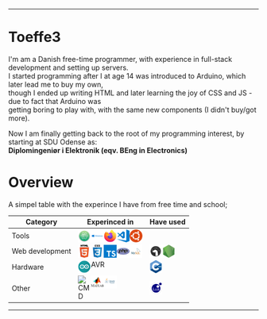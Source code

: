 
---
# Toeffe3

I'm am a Danish free-time programmer, with experience in full-stack development and setting up servers.  
I started programming after I at age 14 was introduced to Arduino, which later lead me to buy my own,   
though I ended up writing HTML and later learning the joy of CSS and JS - due to fact that Arduino was   
getting boring to play with, with the same new components (I didn't buy/got more).

Now I am finally getting back to the root of my programming interest, by starting at SDU Odense as:  
**Diplomingeniør i Elektronik (eqv. BEng in Electronics)**

# Overview
A simpel table with the experince I have from free time and school;  

| Category               | Experinced in | Have used |
| ---------------------- | ------------- | --------- |
| Tools                  | <img align="left" alt="Atom " width="26px" src="https://raw.githubusercontent.com/github/explore/80688e429a7d4ef2fca1e82350fe8e3517d3494d/topics/atom/atom.png" /><img align="left" alt="Windows " width="26px" src="https://raw.githubusercontent.com/github/explore/78df643247d429f6cc873026c0622819ad797942/topics/windows/windows.png" /><img align="left" alt="Firefox " width="26px" src="https://raw.githubusercontent.com/github/explore/78df643247d429f6cc873026c0622819ad797942/topics/firefox/firefox.png" /><img align="left" alt="VSCode " width="26px" src="https://raw.githubusercontent.com/github/explore/78df643247d429f6cc873026c0622819ad797942/topics/visual-studio-code/visual-studio-code.png" /><img align="left" alt="Ubuntu " width="26px" src="https://raw.githubusercontent.com/github/explore/78df643247d429f6cc873026c0622819ad797942/topics/ubuntu/ubuntu.png" /> | |
| Web development        | <img align="left" alt="HTML5 " width="26px" src="https://raw.githubusercontent.com/github/explore/80688e429a7d4ef2fca1e82350fe8e3517d3494d/topics/html/html.png" /><img align="left" alt="CSS3 " width="26px" src="https://raw.githubusercontent.com/github/explore/80688e429a7d4ef2fca1e82350fe8e3517d3494d/topics/css/css.png" /><img align="left" alt="Typescript " width="26px" src="https://raw.githubusercontent.com/github/explore/80688e429a7d4ef2fca1e82350fe8e3517d3494d/topics/typescript/typescript.png" /><img align="left" alt="PHP " width="26px" src="https://raw.githubusercontent.com/github/explore/80688e429a7d4ef2fca1e82350fe8e3517d3494d/topics/php/php.png" /><img align="left" alt="MySQL " width="26px" src="https://raw.githubusercontent.com/github/explore/80688e429a7d4ef2fca1e82350fe8e3517d3494d/topics/mysql/mysql.png" /> | <img align="left" alt="Deno " width="26px" src="https://raw.githubusercontent.com/github/explore/361e2821e2dea67711cde99c9c40ed357061cf27/topics/deno/deno.png" /><img align="left" alt="Node.js " width="26px" src="https://raw.githubusercontent.com/github/explore/80688e429a7d4ef2fca1e82350fe8e3517d3494d/topics/nodejs/nodejs.png" /> |
| Hardware | <img align="left" alt="Arduino " width="26px" src="https://raw.githubusercontent.com/github/explore/80688e429a7d4ef2fca1e82350fe8e3517d3494d/topics/arduino/arduino.png" /> AVR | <img align="left" alt="CPP" width="26px" src="https://raw.githubusercontent.com/github/explore/80688e429a7d4ef2fca1e82350fe8e3517d3494d/topics/cpp/cpp.png" /> |
| Other                  | <img align="left" alt="CMD " width="26px" src="https://upload.wikimedia.org/wikipedia/commons/0/01/Windows_Terminal_Logo_256x256.png" /> <img align="left" alt="MATLAB" width="26px" src="https://raw.githubusercontent.com/github/explore/80688e429a7d4ef2fca1e82350fe8e3517d3494d/topics/matlab/matlab.png" /> <img align="left" alt="Java " width="26px" src="https://raw.githubusercontent.com/github/explore/80688e429a7d4ef2fca1e82350fe8e3517d3494d/topics/java/java.png" /> | <img align="left" alt="Lua" width="26px" src="https://raw.githubusercontent.com/github/explore/80688e429a7d4ef2fca1e82350fe8e3517d3494d/topics/lua/lua.png" /> |

---
